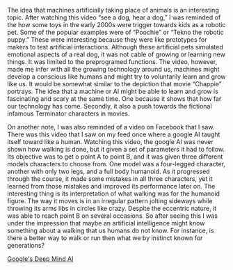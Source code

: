 <p>The idea that machines artificially taking place of animals is an interesting topic. After watching this video “see a dog, hear a dog,” I was reminded of the how some toys in the early 2000s were trigger towards kids as a robotic pet. Some of the popular examples were of “Poochie” or “Tekno the robotic puppy.” These were interesting because they were like prototypes for makers to test artificial interactions. Although these artificial pets simulated emotional aspects of a real dog, it was not cable of growing or learning new things. It was limited to the preprogramed functions.  The video, however, made me infer with all the growing technology around us, machines might develop a conscious like humans and might try to voluntarily learn and grow like us. It would be somewhat similar to the depiction that movie “Chappie” portrays. The idea that a machine or AI might be able to learn and grow is fascinating and scary at the same time. One because it shows that how far our technology has come. Secondly, it also a push towards the fictional infamous Terminator characters in movies. </P>
<P>On another note, I was also reminded of a video on Facebook that I saw. There was this video that I saw on my feed once where a google AI taught itself toward like a human. Watching this video, the google AI was never shown how walking is done, but it given a set of parameters it had to follow. Its objective was to get o point A to point B, and it was given three different models characters to choose from. One model was a four-legged character, another with only two legs, and a full body humanoid. As it progressed through the course, it made some mistakes in all three characters, yet it learned from those mistakes and improved its performance later on. The interesting thing is its interpretation of what walking was for the humanoid figure. The way it moves is in an irregular pattern jolting sideways while throwing its arms libs in circles like crazy. Despite the eccentric nature, it was able to reach point B on several occasions. So after seeing this I was under the impression that maybe an artificial intelligence might know something about a walking that us humans do not know. For instance, is there a better way to walk or run then what we by instinct known for generations?</p>
<a href="https://www.youtube.com/watch?v=gn4nRCC9TwQ">Google's Deep Mind AI</a>
